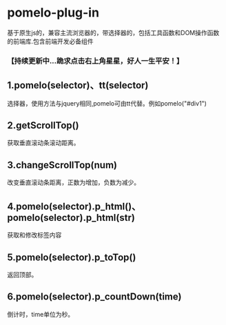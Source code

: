 # pomelo-plug-in
基于原生js的，兼容主流浏览器的，带选择器的，包括工具函数和DOM操作函数的前端库.包含前端开发必备组件<br>
<h3>【持续更新中...跪求点击右上角星星，好人一生平安！】</h3>
<h2>1.pomelo(selector)、tt(selector)</h2>
选择器，使用方法与jquery相同,pomelo可由tt代替。例如pomelo("#div1")
<h2>2.getScrollTop()</h2>
获取垂直滚动条滚动距离。
<h2>3.changeScrollTop(num)</h2>
改变垂直滚动条距离，正数为增加，负数为减少。
<h2>4.pomelo(selector).p_html()、pomelo(selector).p_html(str)</h2>
获取和修改标签内容
<h2>5.pomelo(selector).p_toTop()</h2>
返回顶部。
<h2>6.pomelo(selector).p_countDown(time)</h2>
倒计时，time单位为秒。
